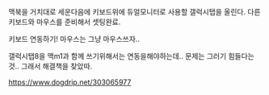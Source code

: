 맥북을 거치대로 세운다음에 키보드위에 듀얼모니터로 사용할 갤럭시탭을 올린다. 
다른 키보드와 마우스를 준비해서 셋팅완료.

키보드 연동하기!
마우스는 그냥 마우스쓰자..


갤럭시탭8을 맥m1과 함께 쓰기위해서는 연동을해야하는데.. 문제는 그러기 힘들다는것..
그래서 해결책을 찾았따.

https://www.dogdrip.net/303065977